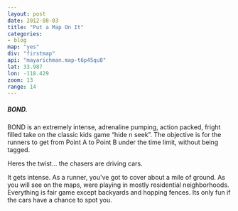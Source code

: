 ```yaml
---
layout: post
date: 2012-08-03
title: "Put a Map On It"
categories: 
- blog
map: "yes"
div: "firstmap"
api: "mayarichman.map-t6p45qu8"
lat: 33.987
lon: -118.429
zoom: 13
range: 14
---
```

<h5>BOND.</h5><p>BOND is an extremely intense, adrenaline pumping, action packed, fright filled take on the classic kids game “hide n seek”. The objective is for the runners to get from Point A to Point B under the time limit, without being tagged.</p><p>Heres the twist... the chasers are driving cars.</p><p>It gets intense. As a runner, you've got to cover about a mile of ground. As you will see on the maps, were playing in mostly residential neighborhoods. Everything is fair game except backyards and hopping fences. Its only fun if the cars have a chance to spot you.</p>
